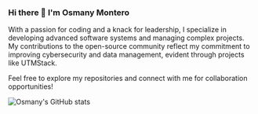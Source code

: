 ### Hi there 👋 I'm Osmany Montero

With a passion for coding and a knack for leadership, I specialize in developing advanced software systems and managing complex projects. My contributions to the open-source community reflect my commitment to improving cybersecurity and data management, evident through projects like UTMStack.

Feel free to explore my repositories and connect with me for collaboration opportunities!

![Osmany's GitHub stats](https://github-readme-stats.vercel.app/api?username=osmontero&show_icons=true&theme=transparent)
